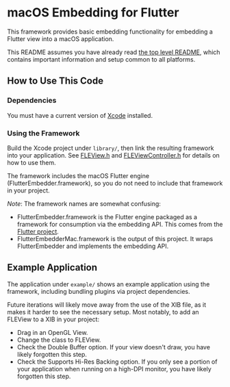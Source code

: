 # macOS Embedding for Flutter

This framework provides basic embedding functionality for embedding a
Flutter view into a macOS application.

This README assumes you have already read [the top level README](../README.md),
which contains important information and setup common to all platforms.

## How to Use This Code

### Dependencies

You must have a current version of [Xcode](https://developer.apple.com/xcode/)
installed.

### Using the Framework

Build the Xcode project under `library/`, then link the resulting framework
into your application. See [FLEView.h](library/FLEView.h) and
[FLEViewController.h](library/FLEViewController.h)
for details on how to use them.

The framework includes the macOS Flutter engine (FlutterEmbedder.framework),
so you do not need to include that framework in your project.

*Note*: The framework names are somewhat confusing:
* FlutterEmbedder.framework is the Flutter engine packaged as a framework for
  consumption via the embedding API. This comes from the
  [Flutter project](https://github.com/flutter/flutter).
* FlutterEmbedderMac.framework is the output of this project. It wraps
  FlutterEmbedder and implements the embedding API.

## Example Application

The application under `example/` shows an example application using the
framework, including bundling plugins via project dependencies.

Future iterations will likely move away from the use of the XIB file, as it
makes it harder to see the necessary setup. Most notably, to add an FLEView
to a XIB in your project:
* Drag in an OpenGL View.
* Change the class to FLEView.
* Check the Double Buffer option. If your view doesn't draw, you have likely
  forgotten this step.
* Check the Supports Hi-Res Backing option. If you only see a portion of
  your application when running on a high-DPI monitor, you have likely
  forgotten this step.
